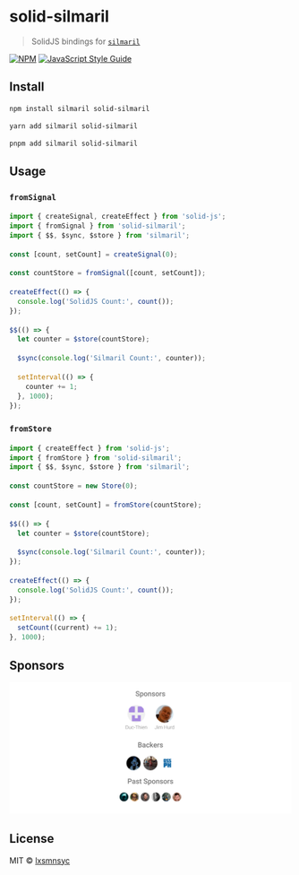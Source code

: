 # solid-silmaril

> SolidJS bindings for [`silmaril`](https://github.com/lxsmnsyc/silmaril)

[![NPM](https://img.shields.io/npm/v/solid-silmaril.svg)](https://www.npmjs.com/package/solid-silmaril) [![JavaScript Style Guide](https://badgen.net/badge/code%20style/airbnb/ff5a5f?icon=airbnb)](https://github.com/airbnb/javascript)

## Install

```bash
npm install silmaril solid-silmaril
```

```bash
yarn add silmaril solid-silmaril
```

```bash
pnpm add silmaril solid-silmaril
```

## Usage

### `fromSignal`

```js
import { createSignal, createEffect } from 'solid-js';
import { fromSignal } from 'solid-silmaril';
import { $$, $sync, $store } from 'silmaril';

const [count, setCount] = createSignal(0);

const countStore = fromSignal([count, setCount]);

createEffect(() => {
  console.log('SolidJS Count:', count());
});

$$(() => {
  let counter = $store(countStore);

  $sync(console.log('Silmaril Count:', counter));

  setInterval(() => {
    counter += 1;
  }, 1000);
});
```

### `fromStore`

```js
import { createEffect } from 'solid-js';
import { fromStore } from 'solid-silmaril';
import { $$, $sync, $store } from 'silmaril';

const countStore = new Store(0);

const [count, setCount] = fromStore(countStore);

$$(() => {
  let counter = $store(countStore);

  $sync(console.log('Silmaril Count:', counter));
});

createEffect(() => {
  console.log('SolidJS Count:', count());
});

setInterval(() => {
  setCount((current) += 1);
}, 1000);
```

## Sponsors

![Sponsors](https://github.com/lxsmnsyc/sponsors/blob/main/sponsors.svg?raw=true)

## License

MIT © [lxsmnsyc](https://github.com/lxsmnsyc)
